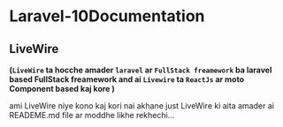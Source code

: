 # Laravel-10Documentation

## LiveWire

**(```LiveWire``` ta hocche amader ```laravel``` ar ```FullStack freamework``` ba laravel based FullStack freamework  and ai ```Livewire``` ta ```ReactJs``` ar moto Component based kaj kore )**


ami LiveWire niye kono kaj kori nai akhane just LiveWire ki aita amader ai READEME.md file ar moddhe likhe rekhechi...

  


   